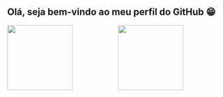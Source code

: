 ## Olá, seja bem-vindo ao meu perfil do GitHub 😁

<div align="center">
  <a href="https://github.com/scoranardo">
  <img align="left" height="150em" src="https://github-readme-stats.vercel.app/api?username=scoranardo&show_icons=true&theme=dark&include_all_commits=true&count_private=true"/>
  <img align="center" height="150em" src="https://github-readme-stats.vercel.app/api/top-langs/?username=scoranardo&layout=compact&langs_count=7&theme=dark"/>
</div>
